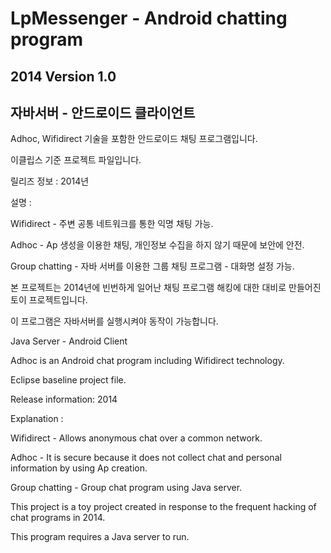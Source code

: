 # LpMessenger - Android chatting program

## 2014 Version 1.0

## 자바서버 - 안드로이드 클라이언트

Adhoc, Wifidirect 기술을 포함한 안드로이드 채팅 프로그램입니다.

이클립스 기준 프로젝트 파일입니다.

릴리즈 정보 : 2014년

설명 :

Wifidirect - 주변 공통 네트워크를 통한 익명 채팅 가능.

Adhoc - Ap 생성을 이용한 채팅, 개인정보 수집을 하지 않기 때문에 보안에 안전.

Group chatting - 자바 서버를 이용한 그룹 채팅 프로그램 - 대화명 설정 가능.

본 프로젝트는 2014년에 빈번하게 일어난 채팅 프로그램 해킹에 대한 대비로 만들어진 토이 프로젝트입니다.

이 프로그램은 자바서버를 실행시켜야 동작이 가능합니다.




Java Server - Android Client

Adhoc is an Android chat program including Wifidirect technology.

Eclipse baseline project file.

Release information: 2014

Explanation :

Wifidirect - Allows anonymous chat over a common network.

Adhoc - It is secure because it does not collect chat and personal information by using Ap creation.

Group chatting - Group chat program using Java server.

This project is a toy project created in response to the frequent hacking of chat programs in 2014.

This program requires a Java server to run.
